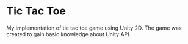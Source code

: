 # Tic Tac Toe
My implementation of tic tac toe game using Unity 2D. The game was created to gain basic knowledge about Unity API.
